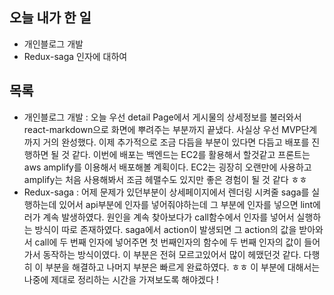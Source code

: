 ## 오늘 내가 한 일
- 개인블로그 개발
- Redux-saga 인자에 대하여

## 목록
- 개인블로그 개발 : 오늘 우선 detail Page에서 게시물의 상세정보를 불러와서 react-markdown으로 화면에 뿌려주는 부분까지 끝냈다. 사실상 우선 MVP단계까지 거의 완성했다. 이제 추가적으로 조금 다듬을 부분이 있다면 다듬고 배포를 진행하면 될 것 같다. 이번에 배포는 백엔드는 EC2를 활용해서 할것같고 프론트는 aws amplify를 이용해서 배포해볼 계획이다. EC2는 굉장히 오랜만에 사용하고 amplify는 처음 사용해봐서 조금 헤맬수도 있지만 좋은 경험이 될 것 같다 ㅎㅎ
- Redux-saga : 어제 문제가 있던부분이 상세페이지에서 렌더링 시켜줄 saga를 실행하는데 있어서 api부분에 인자를 넣어줘야하는데 그 부분에 인자를 넣으면 lint에러가 계속 발생하였다. 원인을 계속 찾아보다가 call함수에서 인자를 넣어서 실행하는 방식이 따로 존재하였다. saga에서 action이 발생되면 그 action의 값을 받아와서 call에 두 번째 인자에 넣어주면 첫 번째인자의 함수에 두 번째 인자의 값이 들어가서 동작하는 방식이였다. 이 부분은 전혀 모르고있어서 많이 헤맸던것 같다. 다행히 이 부분을 해결하고 나머지 부분은 빠르게 완료하였다. ㅎㅎ 이 부분에 대해서는 나중에 제대로 정리하는 시간을 가져보도록 해야겠다 !
